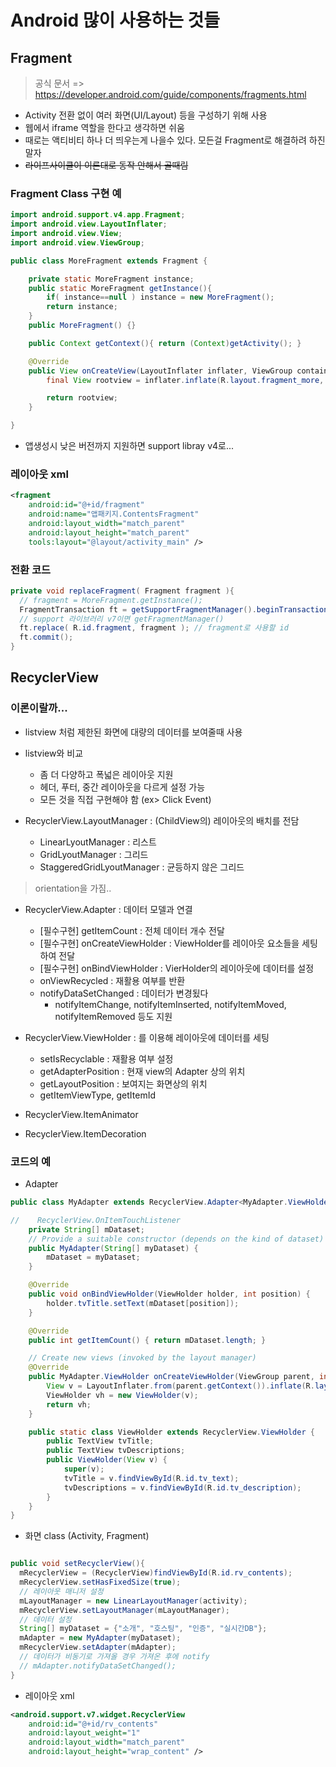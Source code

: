 # Android 많이 사용하는 것들

## Fragment
> 공식 문서 => https://developer.android.com/guide/components/fragments.html

- Activity 전환 없이 여러 화면(UI/Layout) 등을 구성하기 위해 사용
- 웹에서 iframe 역할을 한다고 생각하면 쉬움
- 때로는 액티비티 하나 더 띄우는게 나을수 있다. 모든걸 Fragment로 해결하려 하진 말자
- ~~라이프사이클이 이론대로 동작 안해서 골때림~~

### Fragment Class 구현 예

```java
import android.support.v4.app.Fragment;
import android.view.LayoutInflater;
import android.view.View;
import android.view.ViewGroup;

public class MoreFragment extends Fragment {

    private static MoreFragment instance;
    public static MoreFragment getInstance(){
        if( instance==null ) instance = new MoreFragment();
        return instance;
    }
    public MoreFragment() {}

    public Context getContext(){ return (Context)getActivity(); }

    @Override
    public View onCreateView(LayoutInflater inflater, ViewGroup container, Bundle savedInstanceState) {
        final View rootview = inflater.inflate(R.layout.fragment_more, container, false);

        return rootview;
    }

}
```
- 앱생성시 낮은 버전까지 지원하면 support libray v4로...

### 레이아웃 xml

```xml
<fragment
    android:id="@+id/fragment"
    android:name="앱패키지.ContentsFragment"
    android:layout_width="match_parent"
    android:layout_height="match_parent"
    tools:layout="@layout/activity_main" />
```

### 전환 코드

```java
private void replaceFragment( Fragment fragment ){
  // fragment = MoreFragment.getInstance();
  FragmentTransaction ft = getSupportFragmentManager().beginTransaction();
  // support 라이브러리 v7이면 getFragmentManager()
  ft.replace( R.id.fragment, fragment ); // fragment로 사용할 id
  ft.commit();
}
```

## RecyclerView

### 이론이랄까...

- listview 처럼 제한된 화면에 대량의 데이터를 보여줄때 사용
- listview와 비교
  - 좀 더 다양하고 폭넓은 레이아웃 지원
  - 헤더, 푸터, 중간 레이아웃을 다르게 설정 가능
  - 모든 것을 직접 구현해야 함 (ex> Click Event)

- RecyclerView.LayoutManager : (ChildView의) 레이아웃의 배치를 전담
  - LinearLyoutManager : 리스트
  - GridLyoutManager : 그리드
  - StaggeredGridLyoutManager : 균등하지 않은 그리드
> orientation을 가짐..

- RecyclerView.Adapter : 데이터 모델과 연결
  - [필수구현] getItemCount : 전체 데이터 개수 전달
  - [필수구현] onCreateViewHolder : ViewHolder를 레이아웃 요소들을 세팅하여 전달
  - [필수구현] onBindViewHolder : VierHolder의 레이아웃에 데이터를 설정
  - onViewRecycled : 재활용 여부를 반환
  - notifyDataSetChanged : 데이터가 변경됬다
     - notifyItemChange, notifyItemInserted, notifyItemMoved, notifyItemRemoved 등도 지원

- RecyclerView.ViewHolder : 를 이용해 레이아웃에 데이터를 세팅
  - setIsRecyclable : 재활용 여부 설정
  - getAdapterPosition : 현재 view의 Adapter 상의 위치
  - getLayoutPosition : 보여지는 화면상의 위치
  - getItemViewType, getItemId

- RecyclerView.ItemAnimator
- RecyclerView.ItemDecoration

### 코드의 예

-  Adapter

```java
public class MyAdapter extends RecyclerView.Adapter<MyAdapter.ViewHolder> {

//    RecyclerView.OnItemTouchListener
    private String[] mDataset;
    // Provide a suitable constructor (depends on the kind of dataset)
    public MyAdapter(String[] myDataset) {
        mDataset = myDataset;
    }

    @Override
    public void onBindViewHolder(ViewHolder holder, int position) {
        holder.tvTitle.setText(mDataset[position]);
    }

    @Override
    public int getItemCount() { return mDataset.length; }

    // Create new views (invoked by the layout manager)
    @Override
    public MyAdapter.ViewHolder onCreateViewHolder(ViewGroup parent, int viewType) {
        View v = LayoutInflater.from(parent.getContext()).inflate(R.layout.listitem_contents, parent, false);
        ViewHolder vh = new ViewHolder(v);
        return vh;
    }

    public static class ViewHolder extends RecyclerView.ViewHolder {
        public TextView tvTitle;
        public TextView tvDescriptions;
        public ViewHolder(View v) {
            super(v);
            tvTitle = v.findViewById(R.id.tv_text);
            tvDescriptions = v.findViewById(R.id.tv_description);
        }
    }
}
```

- 화면 class (Activity, Fragment)

```java

public void setRecyclerView(){
  mRecyclerView = (RecyclerView)findViewById(R.id.rv_contents);
  mRecyclerView.setHasFixedSize(true);
  // 레이아웃 매니저 설정
  mLayoutManager = new LinearLayoutManager(activity);
  mRecyclerView.setLayoutManager(mLayoutManager);
  // 데이터 설정
  String[] myDataset = {"소개", "호스팅", "인증", "실시간DB"};
  mAdapter = new MyAdapter(myDataset);
  mRecyclerView.setAdapter(mAdapter);
  // 데이터가 비동기로 가져올 경우 가져온 후에 notify
  // mAdapter.notifyDataSetChanged();
}
```

- 레이아웃 xml

```xml
<android.support.v7.widget.RecyclerView
    android:id="@+id/rv_contents"
    android:layout_weight="1"
    android:layout_width="match_parent"
    android:layout_height="wrap_content" />
```
